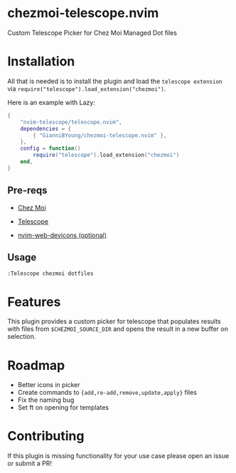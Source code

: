 # chezmoi-telescope.nvim
Custom Telescope Picker for Chez Moi Managed Dot files

# Installation
All that is needed is to install the plugin and load the `telescope extension` via `require("telescope").load_extension("chezmoi")`.

Here is an example with Lazy:
```lua
{
    "nvim-telescope/telescope.nvim",
    dependencies = {
        { "GianniBYoung/chezmoi-telescope.nvim" },
    },
    config = function()
        require("telescope").load_extension("chezmoi")
    end,
}
```

## Pre-reqs
-  [Chez Moi](https://www.chezmoi.io/)

-  [Telescope](https://github.com/nvim-telescope/telescope.nvim/tree/master)

-  [nvim-web-devicons (optional)](https://github.com/nvim-tree/nvim-web-devicons)

## Usage
`:Telescope chezmoi dotfiles`

# Features
This plugin provides a custom picker for telescope that populates results with files from `$CHEZMOI_SOURCE_DIR` and opens the result in a new buffer on selection.

# Roadmap
- Better icons in picker
- Create commands to `{add,re-add,remove,update,apply}` files
- Fix the naming bug
- Set ft on opening for templates

# Contributing
If this plugin is missing functionality for your use case please open an issue or submit a PR!
